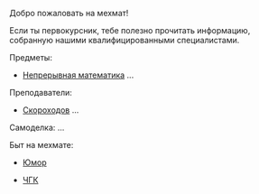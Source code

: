 Добро пожаловать на мехмат!

Если ты первокурсник, тебе полезно прочитать информацию, собранную нашими квалифицированными специалистами.

Предметы:
 - [Непрерывная математика](continuous-math.md)
 ...

 Преподаватели:
 - [Скороходов](skorohodov.md)
 ...

 Самоделка:
 ...

 Быт на мехмате:

 - [Юмор](humor.md)
 
 - [ЧГК](ch-g-k.md)
